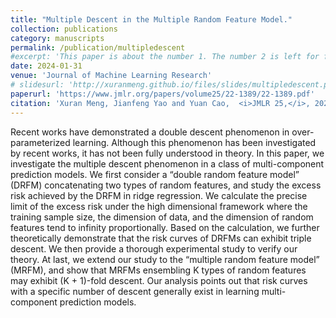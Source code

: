 ```yaml
---
title: "Multiple Descent in the Multiple Random Feature Model."
collection: publications
category: manuscripts
permalink: /publication/multipledescent
#excerpt: 'This paper is about the number 1. The number 2 is left for future work.'
date: 2024-01-31
venue: 'Journal of Machine Learning Research'
# slidesurl: 'http://xuranmeng.github.io/files/slides/multipledescent.pdf'
paperurl: 'https://www.jmlr.org/papers/volume25/22-1389/22-1389.pdf'
citation: 'Xuran Meng, Jianfeng Yao and Yuan Cao,  <i>JMLR 25,</i>, 2024.'
---
```


Recent works have demonstrated a double descent phenomenon in over-parameterized learning. Although this phenomenon has been investigated by recent works, it has not been fully understood in theory. In this paper, we investigate the multiple descent phenomenon in a class of multi-component prediction models. We first consider a “double random feature model” (DRFM) concatenating two types of random features, and study the excess risk achieved by the DRFM in ridge regression. We calculate the precise limit of the excess risk under the high dimensional framework where the training sample size, the dimension of data, and the dimension of random features tend to infinity proportionally. Based on the calculation, we further theoretically demonstrate that the risk curves of DRFMs can exhibit triple descent. We then provide a thorough experimental study to verify our theory. At last, we extend our study to the “multiple random feature model” (MRFM), and show that MRFMs ensembling K types of random features may exhibit (K + 1)-fold descent. Our analysis points out that risk curves with a specific number of descent generally exist in learning multi-component prediction models.
